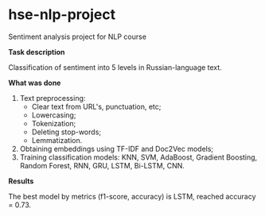 # hse-nlp-project
Sentiment analysis project for NLP course

**Task description**

Classification of sentiment into 5 levels in Russian-language text.

**What was done**

1. Text preprocessing:
    * Clear text from URL's, punctuation, etc;
    * Lowercasing;
    * Tokenization;
    * Deleting stop-words;
    * Lemmatization.
2. Obtaining embeddings using TF-IDF and Doc2Vec models;
3. Training classification models: KNN, SVM, AdaBoost, Gradient Boosting, Random Forest, RNN, GRU, LSTM, Bi-LSTM, CNN.

**Results**

The best model by metrics (f1-score, accuracy) is LSTM, reached accuracy = 0.73.
